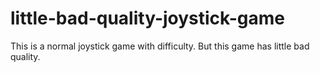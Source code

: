# little-bad-quality-joystick-game
This is a normal joystick game with difficulty. But this game has little bad quality.
